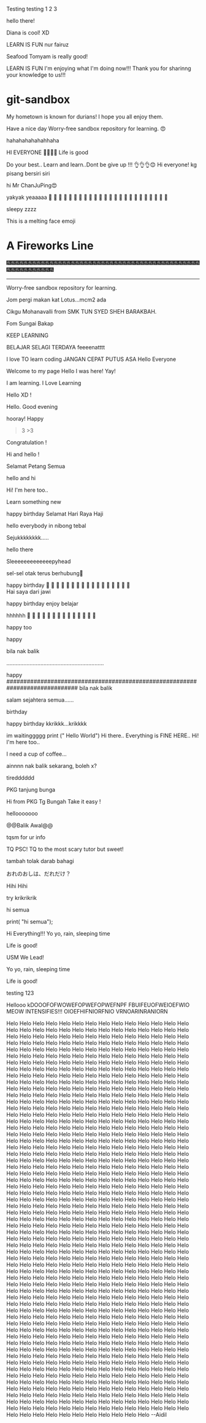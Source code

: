 Testing testing 1 2 3

hello there!

Diana is cool! XD

LEARN IS FUN
nur fairuz

Seafood Tomyam is really good!


LEARN IS FUN
I'm enjoying what I'm doing now!!!
Thank you for sharinng your knowledge to us!!!
# git-sandbox

My hometown is known for durians! I hope you all enjoy them.

Have a nice day 
Worry-free sandbox repository for learning.
😍

hahahahahahahhaha

HI EVERYONE  🤩🤩🤩🤩
Life is good

Do your best.. Learn and learn..Dont be give up !!! 👌👌👌😊
Hi everyone!
kg pisang bersiri siri

hi Mr ChanJuPing😍

yakyak yeaaaaa
 🤣  🤣  🤣  🤣  🤣  🤣  🤣  🤣  🤣  🤣  🤣  🤣  🤣  🤣  🤣  🤣  🤣  🤣  🤣  🤣  🤣  🤣  🤣  🤣 

sleepy zzzz

This is a melting face emoji

# A Fireworks Line

🎆🎆🎆🎆🎆🎆🎆🎆🎆🎆🎆🎆🎆🎆🎆🎆🎆🎆🎆🎆🎆🎆🎆🎆🎆🎆🎆🎆🎆🎆🎆🎆🎆🎆🎆🎆🎆🎆🎆🎆🎆🎆🎆🎆🎆🎆🎆🎆🎆🎆🎆🎆🎆🎆🎆🎆

---

Worry-free sandbox repository for learning.

Jom pergi makan kat Lotus...mcm2 ada

Cikgu Mohanavalli from SMK TUN SYED SHEH BARAKBAH.

Fom Sungai Bakap

KEEP LEARNING

BELAJAR SELAGI TERDAYA
feeeenatttt

I love TO learn coding
JANGAN CEPAT PUTUS ASA
Hello Everyone

Welcome to my page
Hello
I was here! Yay!

I am learning.
I Love Learning

Hello XD !

Hello. Good evening

hooray!
Happy

>3 >3

Congratulation !

Hi and hello !

Selamat Petang Semua

hello and hi

Hi! I'm here too..

Learn something new

happy birthday
Selamat Hari Raya Haji

hello everybody in nibong tebal

Sejukkkkkkkk.....

hello there

Sleeeeeeeeeeeeepyhead

sel-sel otak terus berhubung🤣

happy birthday
 🤣  🤣  🤣  🤣  🤣  🤣  🤣  🤣  🤣  🤣  🤣  🤣  🤣  🤣  🤣  🤣  🤣  
Hai saya dari jawi


happy birthday
enjoy belajar

hhhhhh
 🤣  🤣  🤣  🤣  🤣  🤣  🤣  🤣  🤣  🤣  🤣  🤣  🤣  🤣 

happy too

happy 

bila nak balik


...............................................................


happy 
#############################################################################
bila nak balik

salam sejahtera semua......

birthday

happy birthday
kkrikkk...krikkkk

im waitinggggg
print (" Hello World")
Hi there.. Everything is FINE HERE.. 
Hi! I'm here too..

I need a cup of coffee...

ainnnn
nak balik sekarang, boleh x?

tiredddddd

PKG tanjung bunga

Hi from PKG Tg Bungah
Take it easy !

hellooooooo

@@Balik Awal@@

tqsm for ur info

TQ PSC! TQ to the most scary tutor but sweet!

tambah tolak darab bahagi

おれのおしは、だれだけ？

Hihi 
Hihi

try
krikrikrik

hi semua

print( "hi semua");

Hi Everything!!!
Yo yo, rain, sleeping time

Life is good!

USM We Lead!

Yo yo, rain, sleeping time

Life is good!

testing 123

Hellooo
kDOOOFOFWOWEFOPWEFOPWEFNPF
FBUIFEUOFWEIOEFWIO
MEOW INTENSIFIES!!!
OIOEFHIFNIORFNIO
VRNOARINRANIORN

Helo Helo Helo Helo Helo Helo Helo Helo Helo Helo Helo Helo Helo Helo Helo Helo Helo Helo Helo Helo Helo Helo Helo Helo Helo Helo Helo Helo Helo Helo Helo Helo Helo Helo Helo Helo Helo Helo Helo Helo Helo Helo Helo Helo Helo Helo Helo Helo Helo Helo Helo Helo Helo Helo Helo Helo Helo Helo Helo Helo Helo Helo Helo Helo Helo Helo Helo Helo Helo Helo Helo Helo Helo Helo Helo Helo Helo Helo Helo Helo Helo Helo Helo Helo Helo Helo Helo Helo Helo Helo Helo Helo Helo Helo Helo Helo Helo Helo Helo Helo Helo Helo Helo Helo Helo Helo Helo Helo Helo Helo Helo Helo Helo Helo Helo Helo Helo Helo Helo Helo Helo Helo Helo Helo Helo Helo Helo Helo Helo Helo Helo Helo Helo Helo Helo Helo Helo Helo Helo Helo Helo Helo Helo Helo Helo Helo Helo Helo Helo Helo Helo Helo Helo Helo Helo Helo Helo Helo Helo Helo Helo Helo Helo Helo Helo Helo Helo Helo Helo Helo Helo Helo Helo Helo Helo Helo Helo Helo Helo Helo Helo Helo Helo Helo Helo Helo Helo Helo Helo Helo Helo Helo Helo Helo Helo Helo Helo Helo Helo Helo Helo Helo Helo Helo Helo Helo Helo Helo Helo Helo Helo Helo Helo Helo Helo Helo Helo Helo Helo Helo Helo Helo Helo Helo Helo Helo Helo Helo Helo Helo Helo Helo Helo Helo Helo Helo Helo Helo Helo Helo Helo Helo Helo Helo Helo Helo Helo Helo Helo Helo Helo Helo Helo Helo Helo Helo Helo Helo Helo Helo Helo Helo Helo Helo Helo Helo Helo Helo Helo Helo Helo Helo Helo Helo Helo Helo Helo Helo Helo Helo Helo Helo Helo Helo Helo Helo Helo Helo Helo Helo Helo Helo Helo Helo Helo Helo Helo Helo Helo Helo Helo Helo Helo Helo Helo Helo Helo Helo Helo Helo Helo Helo Helo Helo Helo Helo Helo Helo Helo Helo Helo Helo Helo Helo Helo Helo Helo Helo Helo Helo Helo Helo Helo Helo Helo Helo Helo Helo Helo Helo Helo Helo Helo Helo Helo Helo Helo Helo Helo Helo Helo Helo Helo Helo Helo Helo Helo Helo Helo Helo Helo Helo Helo Helo Helo Helo Helo Helo Helo Helo Helo Helo Helo Helo Helo Helo Helo Helo Helo Helo Helo Helo Helo Helo Helo Helo Helo Helo Helo Helo Helo Helo Helo Helo Helo Helo Helo Helo Helo Helo Helo Helo Helo Helo Helo Helo Helo Helo Helo Helo Helo Helo Helo Helo Helo Helo Helo Helo Helo Helo Helo Helo Helo Helo Helo Helo Helo Helo Helo Helo Helo Helo Helo Helo Helo Helo Helo Helo Helo Helo Helo Helo Helo Helo Helo Helo Helo Helo Helo Helo Helo Helo Helo Helo Helo Helo Helo Helo Helo Helo Helo Helo Helo Helo Helo Helo Helo Helo Helo Helo Helo Helo Helo Helo Helo Helo Helo Helo Helo Helo Helo Helo Helo Helo Helo Helo Helo Helo Helo Helo Helo Helo Helo Helo Helo Helo Helo Helo Helo Helo Helo Helo Helo Helo Helo Helo Helo Helo Helo Helo Helo Helo Helo Helo Helo Helo Helo Helo Helo Helo Helo Helo Helo Helo Helo Helo Helo Helo Helo Helo Helo Helo Helo Helo Helo Helo Helo Helo Helo Helo Helo Helo Helo Helo Helo Helo Helo Helo Helo Helo Helo Helo Helo Helo Helo Helo Helo Helo Helo Helo Helo Helo Helo Helo Helo Helo Helo Helo Helo Helo Helo Helo Helo Helo Helo Helo Helo Helo Helo Helo Helo Helo Helo Helo Helo Helo Helo Helo Helo Helo Helo Helo Helo Helo Helo Helo Helo Helo Helo Helo Helo Helo Helo Helo Helo Helo Helo Helo Helo Helo Helo Helo Helo Helo Helo Helo Helo Helo Helo Helo Helo Helo Helo Helo Helo Helo Helo Helo Helo Helo Helo Helo Helo Helo Helo Helo Helo Helo Helo Helo Helo Helo Helo Helo Helo Helo Helo Helo Helo Helo Helo Helo Helo Helo Helo Helo Helo Helo Helo Helo Helo Helo Helo Helo Helo Helo Helo Helo Helo Helo Helo Helo Helo Helo Helo Helo Helo Helo Helo Helo Helo Helo Helo Helo Helo Helo Helo Helo Helo Helo Helo Helo Helo Helo Helo Helo Helo Helo Helo Helo Helo Helo Helo Helo Helo Helo Helo Helo Helo Helo Helo Helo Helo Helo Helo Helo Helo Helo Helo Helo Helo Helo Helo Helo Helo Helo Helo Helo Helo Helo Helo Helo Helo Helo Helo Helo Helo Helo Helo Helo Helo Helo Helo Helo Helo Helo Helo Helo Helo Helo Helo Helo Helo Helo Helo Helo Helo Helo Helo Helo Helo Helo Helo Helo Helo Helo Helo Helo Helo Helo Helo Helo Helo Helo Helo Helo Helo Helo Helo Helo Helo Helo Helo Helo Helo Helo Helo Helo Helo Helo Helo Helo Helo Helo Helo Helo Helo Helo Helo Helo Helo Helo Helo Helo Helo Helo Helo Helo Helo Helo Helo Helo Helo Helo Helo Helo Helo Helo Helo Helo Helo Helo Helo Helo Helo Helo Helo Helo Helo Helo Helo Helo Helo Helo Helo Helo Helo Helo Helo Helo Helo Helo Helo Helo Helo Helo Helo Helo Helo Helo Helo
                                                                                                                                                                           --Aidil

